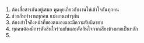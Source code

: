 1. ต้องสื่อสารกันอยู่เสมอ พูดคุยเกี่ยวกับงานให้เข้าใจกันทุกคน
2. ช่วยกันทำงานทุกคน แบ่งงานเท่าๆกัน
3. ต้องเข้าใจถึงหน้าที่ของตนเองและมีความรับผิดชอบ
4. ทุกคนต้องมีการตัดสินใจร่วมกันและตัดสินใจจากเสียงข้างมากเป็นหลัก
5.
